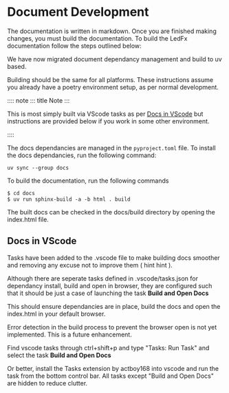 # Document Development

The documentation is written in markdown. Once you are finished
making changes, you must build the documentation. To build the LedFx
documentation follow the steps outlined below:

We have now migrated document dependancy management and build to uv
based.

Building should be the same for all platforms. These instructions assume you already have a poetry environment setup, as per normal development.

:::: note
::: title
Note
:::

This is most simply built via VScode tasks as per [Docs in VScode](#docs-in-vscode) but instructions are provided below if you work in some other environment.

::::

The docs dependancies are managed in the `pyproject.toml`
file. To install the docs dependancies, run the following command:

``` console
uv sync --group docs
```

To build the documentation, run the following commands

``` console
$ cd docs
$ uv run sphinx-build -a -b html . build
```

The built docs can be checked in the docs/build directory by opening the index.html file.

## Docs in VScode

Tasks have been added to the .vscode file to make building docs smoother and removing any excuse not to improve them ( hint hint ).

Although there are seperate tasks defined in .vscode/tasks.json for
dependancy install, build and open in browser, they are configured such
that it should be just a case of launching the task **Build and Open
Docs**

This should ensure dependancies are in place, build the docs and open
the index.html in your default browser.

Error detection in the build process to prevent the browser open is not
yet implemented. This is a future enhancement.

Find vscode tasks through ctrl+shift+p and type \"Tasks: Run Task\" and
select the task **Build and Open Docs**

Or better, install the Tasks extension by actboy168 into vscode and run
the task from the bottom control bar. All tasks except \"Build and Open
Docs\" are hidden to reduce clutter.
